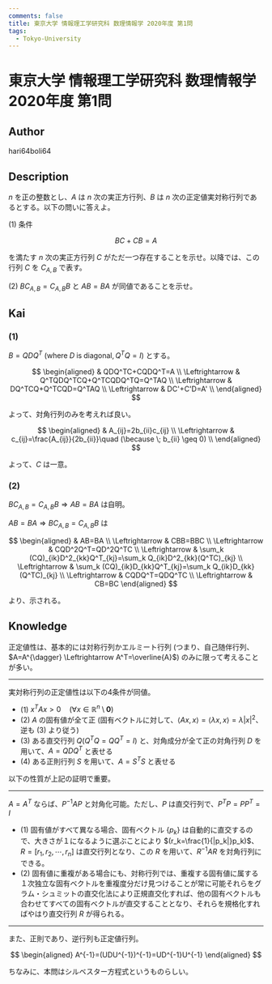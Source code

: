 ```yaml
---
comments: false
title: 東京大学 情報理工学研究科 数理情報学 2020年度 第1問
tags:
  - Tokyo-University
---
```

# 東京大学 情報理工学研究科 数理情報学 2020年度 第1問

## **Author**
hari64boli64

## **Description**
$n$ を正の整数とし、$A$ は $n$ 次の実正方行列、$B$ は $n$ 次の正定値実対称行列であるとする。以下の問いに答えよ。

(1) 条件

$$
BC + CB = A
$$

を満たす $n$ 次の実正方行列 $C$ がただ一つ存在することを示せ。以降では、この行列 $C$ を $C_{A,B}$ で表す。

(2) $BC_{A,B} = C_{A,B}B$ と $AB = BA$ が同値であることを示せ。

## **Kai**
### (1)
$B=QDQ^T \ (\mathrm{where} \; D \; \mathrm{is}\; \mathrm{diagonal}, Q^TQ=I)$ とする。

$$
\begin{aligned}
                    & QDQ^TC+CQDQ^T=A             \\
    \Leftrightarrow & Q^TQDQ^TCQ+Q^TCQDQ^TQ=Q^TAQ \\
    \Leftrightarrow & DQ^TCQ+Q^TCQD=Q^TAQ         \\
    \Leftrightarrow & DC'+C'D=A'                  \\
\end{aligned}
$$

よって、対角行列のみを考えれば良い。

$$
\begin{aligned}
                    & A_{ij}=2b_{ii}c_{ij}                                           \\
    \Leftrightarrow & c_{ij}=\frac{A_{ij}}{2b_{ii}}\quad (\because \; b_{ii} \geq 0) \\
\end{aligned}
$$

よって、$C$ は一意。

### (2)
$BC_{A,B}=C_{A,B}B \Rightarrow AB=BA$ は自明。

$AB=BA \Rightarrow BC_{A,B}=C_{A,B}B$ は

$$
\begin{aligned}
                    & AB=BA                                                             \\
    \Leftrightarrow & CBB=BBC                                                           \\
    \Leftrightarrow & CQD^2Q^T=QD^2Q^TC                                                 \\
    \Leftrightarrow & \sum_k (CQ)_{ik}D^2_{kk}Q^T_{kj}=\sum_k Q_{ik}D^2_{kk}(Q^TC)_{kj} \\
    \Leftrightarrow & \sum_k (CQ)_{ik}D_{kk}Q^T_{kj}=\sum_k Q_{ik}D_{kk}(Q^TC)_{kj}     \\
    \Leftrightarrow & CQDQ^T=QDQ^TC                                                     \\
    \Leftrightarrow & CB=BC
\end{aligned}
$$

より、示される。

## **Knowledge**
正定値性は、基本的には対称行列かエルミート行列 (つまり、自己随伴行列、$A=A^{\dagger} \Leftrightarrow A^T=\overline{A}$) のみに限って考えることが多い。

------------------------------------

実対称行列の正定値性は以下の4条件が同値。

- (1) $x^TAx>0 \quad (\forall x\in \mathbb{R}^n\setminus {\boldsymbol{0}})$
- (2) $A$ の固有値が全て正 (固有ベクトルに対して、$\langle Ax,x \rangle = \langle \lambda x,x \rangle =\lambda |x|^2$、逆も (3) より従う)
- (3) ある直交行列 $Q(Q^TQ=QQ^T=I)$ と、対角成分が全て正の対角行列 $D$ を用いて、$A=QDQ^T$ と表せる
- (4) ある正則行列 $S$ を用いて、$A=S^TS$ と表せる

以下の性質が上記の証明で重要。

-----------------------------------

$A=A^T$ ならば、$P^{-1}AP$ と対角化可能。ただし、$P$ は直交行列で、$P^TP=PP^T=I$

- (1) 固有値がすべて異なる場合、固有ベクトル $\{p_k\}$ は自動的に直交するので、大きさが１になるように選ぶことにより $(r_k=\frac{1}{|p_k|}p_k)$、$R=[r_1, r_2, \cdots, r_n]$ は直交行列となり、この $R$ を用いて、$R^{-1}AR$ を対角行列にできる。
- (2) 固有値に重複がある場合にも、対称行列では、重複する固有値に属する１次独立な固有ベクトルを重複度分だけ見つけることが常に可能それらをグラム・シュミットの直交化法により正規直交化すれば、他の固有ベクトルも合わせてすべての固有ベクトルが直交することとなり、それらを規格化すればやはり直交行列 $R$ が得られる。

-----------------------------------

また、正則であり、逆行列も正定値行列。

$$
\begin{aligned}
    A^{-1}=(UDU^{-1})^{-1}=UD^{-1}U^{-1}
\end{aligned}
$$

ちなみに、本問はシルベスター方程式というものらしい。